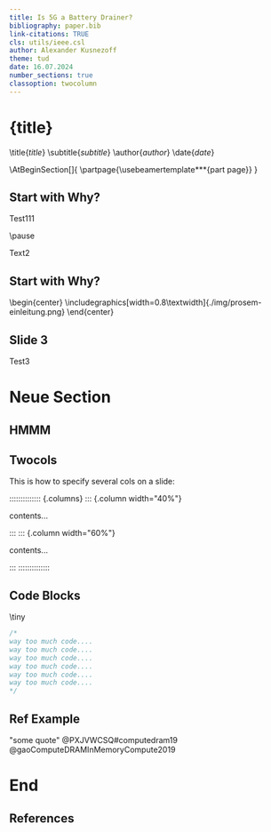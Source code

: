 ```yaml
---
title: Is 5G a Battery Drainer?
bibliography: paper.bib
link-citations: TRUE
cls: utils/ieee.csl
author: Alexander Kusnezoff
theme: tud
date: 16.07.2024
number_sections: true
classoption: twocolumn
---
```


# {title}

\title{$title$}
\subtitle{$subtitle$}
\author{$author$}
\date{$date$}

\AtBeginSection[]{
\partpage{\usebeamertemplate***{part page}}
}


## Start with Why?

Test111
<!-- @NonExistent -->

\pause <!--show following text only on next slide-->

Text2

## Start with Why?

\begin{center}
\includegraphics[width=0.8\textwidth]{./img/prosem-einleitung.png}
\end{center}

## Slide 3


Test3


# Neue Section

## HMMM

## Twocols

This is how to specify several cols on a slide:

<!-- see [StackOverflowI](https://stackoverflow.com/a/34809186) for twocol-layout -->

:::::::::::::: {.columns}
::: {.column width="40%"}

contents...

:::
::: {.column width="60%"}

contents...

:::
::::::::::::::

## Code Blocks

\tiny <!--other options: `\small`,`\footnotesize` -->
```cpp
/*
way too much code....
way too much code....
way too much code....
way too much code....
way too much code....
way too much code....
*/
```

## Ref Example

"some quote" @PXJVWCSQ#computedram19 <!--Chap1-->
@gaoComputeDRAMInMemoryCompute2019

# End

## References

